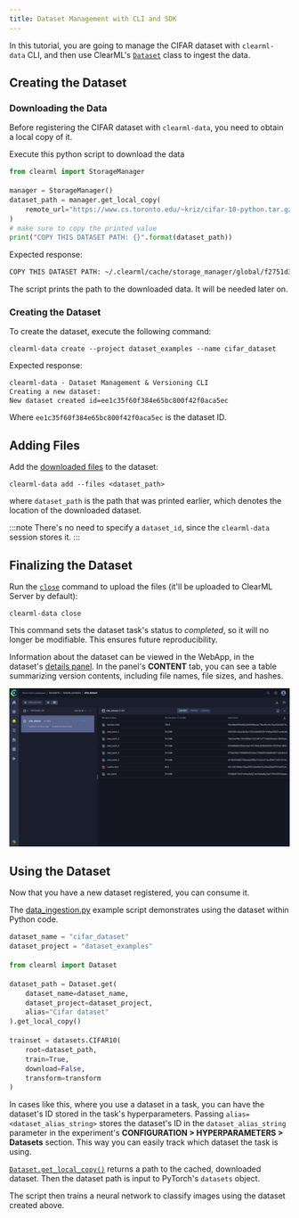 ```yaml
---
title: Dataset Management with CLI and SDK
---
```


In this tutorial, you are going to manage the CIFAR dataset with `clearml-data` CLI, and then use ClearML's [`Dataset`](../../references/sdk/dataset.md) 
class to ingest the data.

## Creating the Dataset

### Downloading the Data
Before registering the CIFAR dataset with `clearml-data`, you need to obtain a local copy of it.

Execute this python script to download the data
```python
from clearml import StorageManager

manager = StorageManager()
dataset_path = manager.get_local_copy(
    remote_url="https://www.cs.toronto.edu/~kriz/cifar-10-python.tar.gz"
)
# make sure to copy the printed value
print("COPY THIS DATASET PATH: {}".format(dataset_path))
```

Expected response:
```bash
COPY THIS DATASET PATH: ~/.clearml/cache/storage_manager/global/f2751d3a22ccb78db0e07874912b5c43.cifar-10-python_artifacts_archive_None
```
The script prints the path to the downloaded data. It will be needed later on.

### Creating the Dataset
To create the dataset, execute the following command:
 ```
 clearml-data create --project dataset_examples --name cifar_dataset
 ```

Expected response:
```
clearml-data - Dataset Management & Versioning CLI 
Creating a new dataset: 
New dataset created id=ee1c35f60f384e65bc800f42f0aca5ec
```
Where `ee1c35f60f384e65bc800f42f0aca5ec` is the dataset ID.

## Adding Files
Add the [downloaded files](#downloading-the-data) to the dataset: 

```
clearml-data add --files <dataset_path>
```

where `dataset_path` is the path that was printed earlier, which denotes the location of the downloaded dataset.

:::note
There's no need to specify a `dataset_id`, since the `clearml-data` session stores it.
:::

## Finalizing the Dataset
Run the [`close`](../../references/sdk/dataset.md#close) command to upload the files (it'll be uploaded to ClearML Server by default):<br/>

```
clearml-data close 
```

This command sets the dataset task's status to *completed*, so it will no longer be modifiable. This ensures future
reproducibility. 

Information about the dataset can be viewed in the WebApp, in the dataset's [details panel](../../webapp/datasets/webapp_dataset_viewing.md#version-details-panel). 
In the panel's **CONTENT** tab, you can see a table summarizing version contents, including file names, file sizes, and hashes.

![Dataset content tab](../../img/examples_data_management_cifar_dataset.png)

## Using the Dataset

Now that you have a new dataset registered, you can consume it.

The [data_ingestion.py](https://github.com/allegroai/clearml/blob/master/examples/datasets/data_ingestion.py) example 
script demonstrates using the dataset within Python code.

```python
dataset_name = "cifar_dataset"
dataset_project = "dataset_examples"

from clearml import Dataset

dataset_path = Dataset.get(
    dataset_name=dataset_name, 
    dataset_project=dataset_project,
    alias="Cifar dataset"
).get_local_copy()

trainset = datasets.CIFAR10(
    root=dataset_path,
    train=True,
    download=False,
    transform=transform
)
```

In cases like this, where you use a dataset in a task, you can have the dataset's ID stored in the task's 
hyperparameters. Passing `alias=<dataset_alias_string>` stores the dataset's ID in the 
`dataset_alias_string` parameter in the experiment's **CONFIGURATION > HYPERPARAMETERS > Datasets** section. This way 
you can easily track which dataset the task is using. 

[`Dataset.get_local_copy()`](../../references/sdk/dataset.md#get_local_copy) returns a path to the cached, 
downloaded dataset. Then the dataset path is input to PyTorch's `datasets` object.

The script then trains a neural network to classify images using the dataset created above.